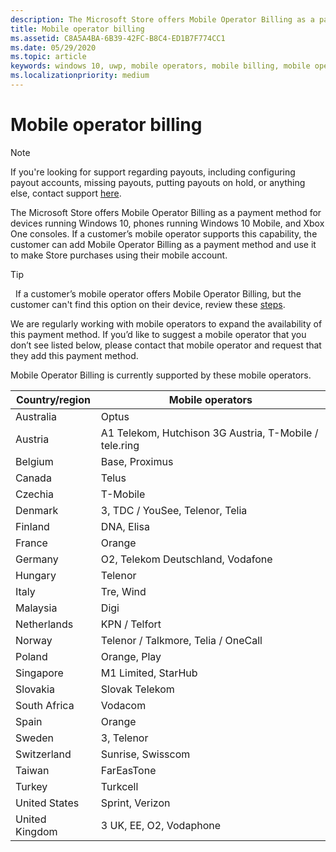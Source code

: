 ```yaml
---
description: The Microsoft Store offers Mobile Operator Billing as a payment method for mobile operators who support this capability.
title: Mobile operator billing
ms.assetid: C8A5A4BA-6B39-42FC-B8C4-ED1B7F774CC1
ms.date: 05/29/2020
ms.topic: article
keywords: windows 10, uwp, mobile operators, mobile billing, mobile operator billing
ms.localizationpriority: medium
---
```


# Mobile operator billing

> [!NOTE]
> If you're looking for support regarding payouts, including configuring payout accounts, missing payouts, putting payouts on hold, or anything else, contact support [here](https://developer.microsoft.com/windows/support).

The Microsoft Store offers Mobile Operator Billing as a payment method for devices running Windows 10, phones running Windows 10 Mobile, and Xbox One consoles. If a customer’s mobile operator supports this capability, the customer can add Mobile Operator Billing as a payment method and use it to make Store purchases using their mobile account.

> [!TIP]
>  If a customer’s mobile operator offers Mobile Operator Billing, but the customer can't find this option on their device, review these [steps](https://support.microsoft.com/instantanswers/b25d6dd6-fb8b-3710-1e13-4d30eb01b51f).

We are regularly working with mobile operators to expand the availability of this payment method. If you’d like to suggest a mobile operator that you don’t see listed below, please contact that mobile operator and request that they add this payment method.

Mobile Operator Billing is currently supported by these mobile operators.

| Country/region       | Mobile operators                                        |
|----------------------|---------------------------------------------------------|
| Australia            | Optus                                                   |
| Austria              | A1 Telekom, Hutchison 3G Austria, T-Mobile / tele.ring  |
| Belgium              | Base, Proximus                                          |
| Canada               | Telus                                                   |
| Czechia              | T-Mobile                                                |
| Denmark              | 3, TDC / YouSee, Telenor, Telia                         |
| Finland              | DNA, Elisa                                              |
| France               | Orange                                                  |
| Germany              | O2, Telekom Deutschland, Vodafone                       |
| Hungary              | Telenor                                                 |
| Italy                | Tre, Wind                                               |
| Malaysia             | Digi                                                    |
| Netherlands          | KPN / Telfort                                           |
| Norway               | Telenor / Talkmore, Telia / OneCall                     |
| Poland               | Orange, Play                                            |
| Singapore            | M1 Limited, StarHub                                     |
| Slovakia             | Slovak Telekom                                          |
| South Africa         | Vodacom                                                 |
| Spain                | Orange                                                  |
| Sweden               | 3, Telenor                                              |
| Switzerland          | Sunrise, Swisscom                                       |
| Taiwan               | FarEasTone                                              |
| Turkey               | Turkcell                                                |
| United States        | Sprint, Verizon                                         |
| United Kingdom       | 3 UK, EE, O2, Vodaphone                                 |
